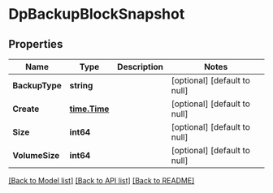 # DpBackupBlockSnapshot

## Properties
Name | Type | Description | Notes
------------ | ------------- | ------------- | -------------
**BackupType** | **string** |  | [optional] [default to null]
**Create** | [**time.Time**](time.Time.md) |  | [optional] [default to null]
**Size** | **int64** |  | [optional] [default to null]
**VolumeSize** | **int64** |  | [optional] [default to null]

[[Back to Model list]](../README.md#documentation-for-models) [[Back to API list]](../README.md#documentation-for-api-endpoints) [[Back to README]](../README.md)


